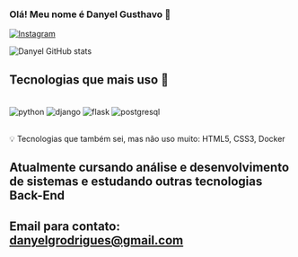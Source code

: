 ### Olá! Meu nome é Danyel Gusthavo 👋
[![Instagram](https://img.shields.io/badge/Instagram-6a329f?style=for-the-badge&logo=instagram&logoColor=white)](https://www.instagram.com/danyel.gusthavodev/)

![Danyel GitHub stats](https://github-readme-stats.vercel.app/api?username=Danyel5&show_icons=true&theme=tokyonight)

## Tecnologias que mais uso 🚀

<div style="display: inline_block"><br/>
  <img align="center" alt="python" src="https://img.shields.io/badge/Python-3776AB?style=for-the-badge&logo=python&logoColor=white" />
  <img align="center" alt="django" src="https://img.shields.io/badge/Django-092E20?style=for-the-badge&logo=django&logoColor=white" />
  <img align="center" alt="flask" src="https://img.shields.io/badge/Flask-000000?style=for-the-badge&logo=flask&logoColor=white" />
  <img align="center" alt="postgresql" src="https://img.shields.io/badge/PostgreSQL-316192?style=for-the-badge&logo=postgresql&logoColor=white" />
</div><br/>


💡 Tecnologias que também sei, mas não uso muito: HTML5, CSS3, Docker

## Atualmente cursando análise e desenvolvimento de sistemas e estudando outras tecnologias Back-End

## Email para contato: danyelgrodrigues@gmail.com
